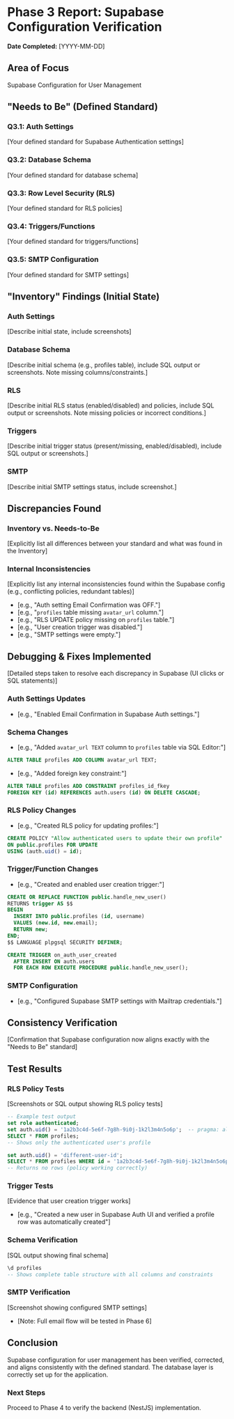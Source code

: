 # Phase 3 Report: Supabase Configuration Verification

**Date Completed:** [YYYY-MM-DD]

## Area of Focus

Supabase Configuration for User Management

## "Needs to Be" (Defined Standard)

### Q3.1: Auth Settings

[Your defined standard for Supabase Authentication settings]

### Q3.2: Database Schema

[Your defined standard for database schema]

### Q3.3: Row Level Security (RLS)

[Your defined standard for RLS policies]

### Q3.4: Triggers/Functions

[Your defined standard for triggers/functions]

### Q3.5: SMTP Configuration

[Your defined standard for SMTP settings]

## "Inventory" Findings (Initial State)

### Auth Settings

[Describe initial state, include screenshots]

### Database Schema

[Describe initial schema (e.g., profiles table), include SQL output or screenshots. Note missing columns/constraints.]

### RLS

[Describe initial RLS status (enabled/disabled) and policies, include SQL output or screenshots. Note missing policies or incorrect conditions.]

### Triggers

[Describe initial trigger status (present/missing, enabled/disabled), include SQL output or screenshots.]

### SMTP

[Describe initial SMTP settings status, include screenshot.]

## Discrepancies Found

### Inventory vs. Needs-to-Be

[Explicitly list all differences between your standard and what was found in the Inventory]

### Internal Inconsistencies

[Explicitly list any internal inconsistencies found within the Supabase config (e.g., conflicting policies, redundant tables)]

- [e.g., "Auth setting Email Confirmation was OFF."]
- [e.g., "`profiles` table missing `avatar_url` column."]
- [e.g., "RLS UPDATE policy missing on `profiles` table."]
- [e.g., "User creation trigger was disabled."]
- [e.g., "SMTP settings were empty."]

## Debugging & Fixes Implemented

[Detailed steps taken to resolve each discrepancy in Supabase (UI clicks or SQL statements)]

### Auth Settings Updates

- [e.g., "Enabled Email Confirmation in Supabase Auth settings."]

### Schema Changes

- [e.g., "Added `avatar_url TEXT` column to `profiles` table via SQL Editor:"]

```sql
ALTER TABLE profiles ADD COLUMN avatar_url TEXT;
```

- [e.g., "Added foreign key constraint:"]

```sql
ALTER TABLE profiles ADD CONSTRAINT profiles_id_fkey
FOREIGN KEY (id) REFERENCES auth.users (id) ON DELETE CASCADE;
```

### RLS Policy Changes

- [e.g., "Created RLS policy for updating profiles:"]

```sql
CREATE POLICY "Allow authenticated users to update their own profile"
ON public.profiles FOR UPDATE
USING (auth.uid() = id);
```

### Trigger/Function Changes

- [e.g., "Created and enabled user creation trigger:"]

```sql
CREATE OR REPLACE FUNCTION public.handle_new_user()
RETURNS trigger AS $$
BEGIN
  INSERT INTO public.profiles (id, username)
  VALUES (new.id, new.email);
  RETURN new;
END;
$$ LANGUAGE plpgsql SECURITY DEFINER;

CREATE TRIGGER on_auth_user_created
  AFTER INSERT ON auth.users
  FOR EACH ROW EXECUTE PROCEDURE public.handle_new_user();
```

### SMTP Configuration

- [e.g., "Configured Supabase SMTP settings with Mailtrap credentials."]

## Consistency Verification

[Confirmation that Supabase configuration now aligns exactly with the "Needs to Be" standard]

## Test Results

### RLS Policy Tests

[Screenshots or SQL output showing RLS policy tests]

```sql
-- Example test output
set role authenticated;
set auth.uid() = '1a2b3c4d-5e6f-7g8h-9i0j-1k2l3m4n5o6p';  -- pragma: allowlist secret
SELECT * FROM profiles;
-- Shows only the authenticated user's profile

set auth.uid() = 'different-user-id';
SELECT * FROM profiles WHERE id = '1a2b3c4d-5e6f-7g8h-9i0j-1k2l3m4n5o6p';  -- pragma: allowlist secret
-- Returns no rows (policy working correctly)
```

### Trigger Tests

[Evidence that user creation trigger works]

- [e.g., "Created a new user in Supabase Auth UI and verified a profile row was automatically created"]

### Schema Verification

[SQL output showing final schema]

```sql
\d profiles
-- Shows complete table structure with all columns and constraints
```

### SMTP Verification

[Screenshot showing configured SMTP settings]

- [Note: Full email flow will be tested in Phase 6]

## Conclusion

Supabase configuration for user management has been verified, corrected, and aligns consistently with the defined standard. The database layer is correctly set up for the application.

### Next Steps

Proceed to Phase 4 to verify the backend (NestJS) implementation.
